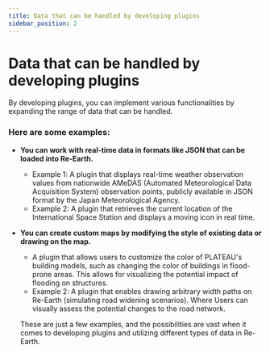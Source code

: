 ```yaml
---
title: Data that can be handled by developing plugins
sidebar_position: 2
---
```


# Data that can be handled by developing plugins

By developing plugins, you can implement various functionalities by expanding the range of data that can be handled. 

### Here are some examples:

- **You can work with real-time data in formats like JSON that can be loaded into Re-Earth.**
    - Example 1: A plugin that displays real-time weather observation values from nationwide AMeDAS (Automated Meteorological Data Acquisition System) observation points, publicly available in JSON format by the Japan Meteorological Agency.
    - Example 2: A plugin that retrieves the current location of the International Space Station and displays a moving icon in real time.
- **You can create custom maps by modifying the style of existing data or drawing on the map.**
    - A plugin that allows users to customize the color of PLATEAU's building models, such as changing the color of buildings in flood-prone areas. This allows for visualizing the potential impact of flooding on structures.
    - Example 2: A plugin that enables drawing arbitrary width paths on Re-Earth (simulating road widening scenarios). Where Users can visually assess the potential changes to the road network.
    
    These are just a few examples, and the possibilities are vast when it comes to developing plugins and utilizing different types of data in Re-Earth.